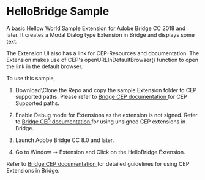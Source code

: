 <h1> HelloBridge Sample </h1>

A basic Hellow World Sample Extension for Adobe Bridge CC 2018 and later. It creates a Modal Dialog type Extension in Bridge and displays some text.

The Extension UI also has a link for CEP-Resources and documentation. The Extension makes use of CEP's openURLInDefaultBrowser() function to open the link in the default browser.

To use this sample, 

1) Download\Clone the Repo and copy the sample Extension folder to CEP supported paths. Please refer to <a href="https://github.com/Adobe-CEP/CEP-Resources/tree/master/Documentation/Bridge"> Bridge CEP documentation </a> for CEP Supported paths.

2) Enable Debug mode for Extensions as the extension is not signed. Refer to <a href="https://github.com/Adobe-CEP/CEP-Resources/tree/master/Documentation/Bridge"> Bridge CEP documentation </a>  for using unsigned CEP extensions in Bridge.

3) Launch Adobe Bridge CC 8.0 and later.

4) Go to Window -> Extension and Click on the HelloBridge Extension.
 
 Refer to <a href="https://github.com/Adobe-CEP/CEP-Resources/tree/master/Documentation/Bridge"> Bridge CEP documentation </a> for detailed guidelines for using CEP Extensions in Bridge.
